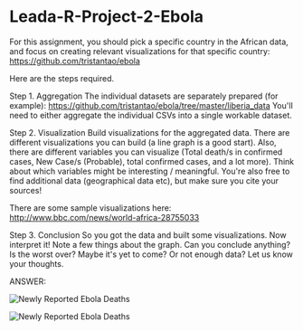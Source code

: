 # Leada-R-Project-2-Ebola

For this assignment, you should pick a specific country in the African data, and focus on creating relevant visualizations for that specific country: https://github.com/tristantao/ebola
 
Here are the steps required.
 
Step 1. Aggregation
The individual datasets are separately prepared (for example): https://github.com/tristantao/ebola/tree/master/liberia_data
You'll need to either aggregate the individual CSVs into a single workable dataset.
 
Step 2. Visualization
Build visualizations for the aggregated data. There are different visualizations you can build (a line graph is a good start). Also, there are different variables you can visualize (Total death/s in confirmed cases, New Case/s (Probable), total confirmed cases, and a lot more). Think about which variables might be interesting / meaningful. You're also free to find additional data (geographical data etc), but make sure you cite your sources!
 
There are some sample visualizations here: http://www.bbc.com/news/world-africa-28755033
 
Step 3. Conclusion
So you got the data and built some visualizations. Now interpret it! Note a few things about the graph. Can you conclude anything? Is the worst over? Maybe it's yet to come? Or not enough data? Let us know your thoughts.

ANSWER:

![Newly Reported Ebola Deaths](https://raw.githubusercontent.com/j450h1/Leada-R-Project-2-Ebola/master/Newly%20Reported%20Ebola%20Daily%20Deaths%20-%20ggplot2%20and%20plotly.png)

![Newly Reported Ebola Deaths](https://raw.githubusercontent.com/j450h1/Leada-R-Project-2-Ebola/master/Newly%20Reported%20Ebola%20Daily%20Deaths%20-%20ggplot2%20and%20plotly.png)
 
